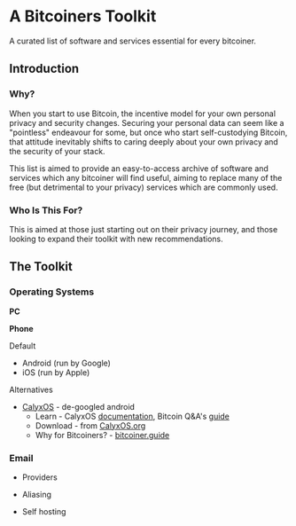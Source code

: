# A Bitcoiners Toolkit
A curated list of software and services essential for every bitcoiner.

## Introduction
### Why?
When you start to use Bitcoin, the incentive model for your own personal privacy and security changes. Securing your personal data can seem like a "pointless" endeavour for some, but once who start self-custodying Bitcoin, that attitude inevitably shifts to caring deeply about your own privacy and the security of your stack.

This list is aimed to provide an easy-to-access archive of software and services which any bitcoiner will find useful, aiming to replace many of the free (but detrimental to your privacy) services which are commonly used.

### Who Is This For?
This is aimed at those just starting out on their privacy journey, and those looking to expand their toolkit with new recommendations.

## The Toolkit
### Operating Systems
**PC**

**Phone**

Default
- Android (run by Google)
- iOS (run by Apple)

Alternatives
- [CalyxOS](https://calyxos.org/) - de-googled android
  - Learn - CalyxOS [documentation](https://calyxos.org/docs/), Bitcoin Q&A's [guide](https://bitcoiner.guide/calyxos/)
  - Download - from [CalyxOS.org](https://calyxos.org/get/)
  - Why for Bitcoiners? - [bitcoiner.guide](https://bitcoiner.guide/calyxos/)

### Email
- Providers

- Aliasing

- Self hosting
